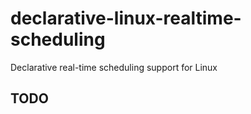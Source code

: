 # declarative-linux-realtime-scheduling
 Declarative real-time scheduling support for Linux

## TODO

